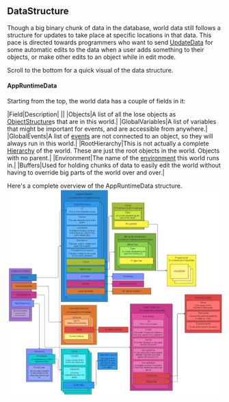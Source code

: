 ## DataStructure
Though a big binary chunk of data in the database, world data still follows a structure for updates to take place at
specific locations in that data. This pace is directed towards programmers who want to send [UpdateData](UpdateData.md)
for some automatic edits to the data when a user adds something to their objects, or make other edits to an object
while in edit mode.

Scroll to the bottom for a quick visual of the data structure.

#### AppRuntimeData

Starting from the top, the world data has a couple of fields in it:

|Field|Description|
||
|Objects|A list of all the lose objects as [ObjectStructure](../Objects/Data.md#ObjectStructure)s that are in this world.|
|GlobalVariables|A list of variables that might be important for events, and are accessible from anywhere.|
|GlobalEvents|A list of [events](../Events/EventData.md) are not connected to an object, so they will always run in this world.|
|RootHierarchy|This is not actually a complete [Hierarchy](Hierarchy.md) of the world. These are just the root objects in the world. Objects with no parent.|
|Environment|The name of the [environment](../Environments/Environments.md) this world runs in.|
|Buffers|Used for holding chunks of data to easily edit the world without having to override big parts of the world over and over.|

Here's a complete overview of the AppRuntimeData structure.
![](/assets/images/DataStructureVisualized.jpg)